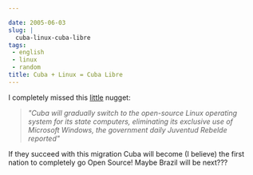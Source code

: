 ```yaml
---

date: 2005-06-03
slug: |
  cuba-linux-cuba-libre
tags:
 - english
 - linux
 - random
title: Cuba + Linux = Cuba Libre
---
```


I completely missed this
[little](http://news.yahoo.com/s/afp/20050517/tc_afp/cubacomputersitlinux)
nugget:

> *\"Cuba will gradually switch to the open-source Linux operating
> system for its state computers, eliminating its exclusive use of
> Microsoft Windows, the government daily Juventud Rebelde reported\"*

If they succeed with this migration Cuba will become (I believe) the
first nation to completely go Open Source! Maybe Brazil will be next???
